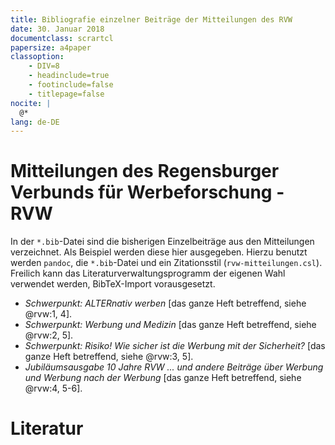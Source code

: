 ```yaml
---
title: Bibliografie einzelner Beiträge der Mitteilungen des RVW
date: 30. Januar 2018
documentclass: scrartcl
papersize: a4paper
classoption:
    - DIV=8
    - headinclude=true
    - footinclude=false
    - titlepage=false
nocite: |
  @*
lang: de-DE
---
```


# Mitteilungen des Regensburger Verbunds für Werbeforschung - RVW

In der `*.bib`-Datei sind die bisherigen Einzelbeiträge aus den Mitteilungen verzeichnet. Als Beispiel werden diese hier ausgegeben. Hierzu benutzt werden `pandoc`, die `*.bib`-Datei und ein Zitationsstil (`rvw-mitteilungen.csl`). Freilich kann das Literaturverwaltungsprogramm der eigenen Wahl verwendet werden, BibTeX-Import vorausgesetzt.

* _Schwerpunkt: ALTERnativ werben_ [das ganze Heft betreffend, siehe @rvw:1, 4].
* _Schwerpunkt: Werbung und Medizin_ [das ganze Heft betreffend, siehe @rvw:2, 5].
* _Schwerpunkt: Risiko! Wie sicher ist die Werbung mit der Sicherheit?_ [das ganze Heft betreffend, siehe @rvw:3, 5].
* _Jubiläumsausgabe 10 Jahre RVW ... und andere Beiträge über Werbung und Werbung nach der Werbung_ [das ganze Heft betreffend, siehe @rvw:4, 5-6].

# Literatur
